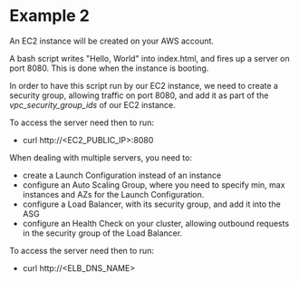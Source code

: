# Example 2

An EC2 instance will be created on your AWS account.

A bash script writes "Hello, World" into index.html, and fires up a server on port 8080.
This is done when the instance is booting.

In order to have this script run by our EC2 instance, we need to create a security group, allowing traffic on port 8080, and add it as part of the *vpc_security_group_ids* of our EC2 instance.

To access the server need then to run:

* curl http://<EC2_PUBLIC_IP>:8080


When dealing with multiple servers, you need to:

* create a Launch Configuration instead of an instance
* configure an Auto Scaling Group, where you need to specify min, max instances and AZs for the Launch Configuration.
* configure a Load Balancer, with its security group, and add it into the ASG
* configure an Health Check on your cluster, allowing outbound requests in the security group of the Load Balancer.

To access the server need then to run:

* curl http://<ELB_DNS_NAME>

